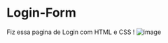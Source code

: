 # Login-Form
Fiz essa pagina de Login com HTML e CSS ! 
![image](https://user-images.githubusercontent.com/121463179/225729914-74887530-1cf5-435d-9280-c69ba925d203.png)
